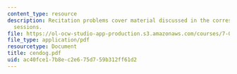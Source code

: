 ```yaml
---
content_type: resource
description: Recitation problems cover material discussed in the corresponding lecture
  sessions.
file: https://ol-ocw-studio-app-production.s3.amazonaws.com/courses/7-012-introduction-to-biology-fall-2004/ac40fce17b8ec2e675d759b312ff61d2_cendog.pdf
file_type: application/pdf
resourcetype: Document
title: cendog.pdf
uid: ac40fce1-7b8e-c2e6-75d7-59b312ff61d2
---
```

